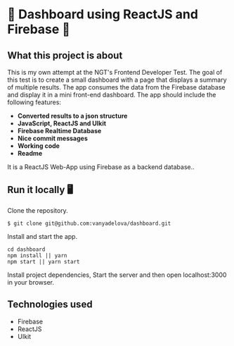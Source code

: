 # 💨 Dashboard using ReactJS and Firebase 💨 

## What this project is about
This is my own attempt at the NGT's Frontend Developer Test. The goal of this test is to create a small dashboard with a page that displays a summary of multiple
results. The app consumes the data from the Firebase database and display it in a mini front-end dashboard. The app should include the following features:

- **Converted results to a json structure**
- **JavaScript, ReactJS and UIkit**
- **Firebase Realtime Database**
- **Nice commit messages**
- **Working code**
- **Readme**



It is a ReactJS Web-App using Firebase as a backend database..


## Run it locally 🖥

Clone the repository.
```
$ git clone git@github.com:vanyadelova/dashboard.git
```
Install and start the app.

```
cd dashboard
npm install || yarn
npm start || yarn start 
```

Install project dependencies, Start the server and then open localhost:3000 in your browser.


## Technologies used

- Firebase
- ReactJS
- UIkit

